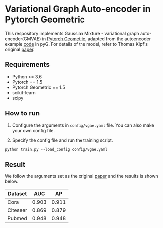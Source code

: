 # Variational Graph Auto-encoder in Pytorch Geometric

This respository implements Gaussian Mixture - variational graph auto-encoder(GMVAE) in [Pytorch Geometric](https://github.com/rusty1s/pytorch_geometric), adapted from the autoencoder example [code](https://github.com/rusty1s/pytorch_geometric/blob/master/examples/autoencoder.py)  in pyG. For details of the model, refer to Thomas Klpf's original [paper](https://arxiv.org/abs/1611.07308).

## Requirements

- Python >= 3.6
- Pytorch == 1.5
- Pytorch Geometric == 1.5
- scikit-learn
- scipy

## How to run

1. Configure the arguments in `config/vgae.yaml` file. You can also make your own config file.

2. Specify the config file and run the training script.
```
python train.py --load_config config/vgae.yaml
```

## Result

We follow the arguments set as the original [paper](https://arxiv.org/abs/1611.07308) and the results is shown below. 

| Dataset | AUC |  AP |
|---------|-----|-----|
|   Cora  |0.903|0.911|
| Citeseer|0.869|0.879|
| Pubmed  |0.948|0.948|
